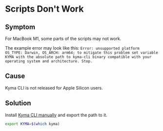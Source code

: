 # Scripts Don't Work

## Symptom

For MacBook M1, some parts of the scripts may not work.

The example error may look like this: `Error: unsupported platform OS_TYPE: Darwin, OS_ARCH: arm64; to mitigate this problem set variable KYMA with the absolute path to kyma-cli binary compatible with your operating system and architecture. Stop.`

## Cause

Kyma CLI is not released for Apple Silicon users.

## Solution

Install [Kyma CLI manually](https://github.com/kyma-project/cli#installation) and export the path to it.

   ```bash
   export KYMA=$(which kyma)
   ```
